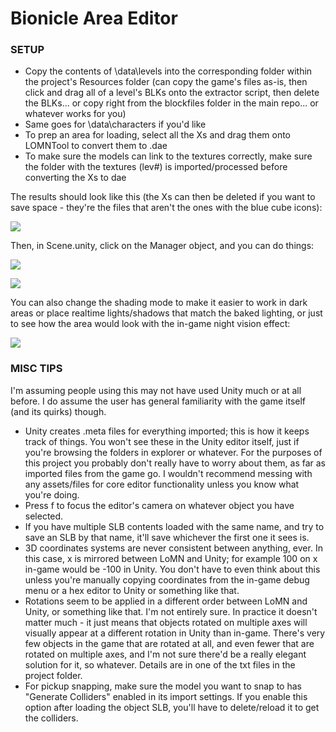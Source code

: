# Bionicle Area Editor

### SETUP

- Copy the contents of \data\levels into the corresponding folder within the project's Resources folder (can copy the game's files as-is, then click and drag all of a level's BLKs onto the extractor script, then delete the BLKs... or copy right from the blockfiles folder in the main repo... or whatever works for you)
- Same goes for \data\characters if you'd like
- To prep an area for loading, select all the Xs and drag them onto LOMNTool to convert them to .dae
- To make sure the models can link to the textures correctly, make sure the folder with the textures (lev#) is imported/processed before converting the Xs to dae

The results should look like this (the Xs can then be deleted if you want to save space - they're the files that aren't the ones with the blue cube icons):

![](https://i.imgur.com/pbJGte4.png)

Then, in Scene.unity, click on the Manager object, and you can do things:

![](https://i.imgur.com/uOCWF95.png)

![](https://i.imgur.com/ZIsZ5Tq.png)

You can also change the shading mode to make it easier to work in dark areas or place realtime lights/shadows that match the baked lighting, or just to see how the area would look with the in-game night vision effect:

![](https://i.imgur.com/PMxJ438.gif)

### MISC TIPS
I'm assuming people using this may not have used Unity much or at all before. I do assume the user has general familiarity with the game itself (and its quirks) though.
- Unity creates .meta files for everything imported; this is how it keeps track of things. You won't see these in the Unity editor itself, just if you're browsing the folders in explorer or whatever. For the purposes of this project you probably don't really have to worry about them, as far as imported files from the game go. I wouldn't recommend messing with any assets/files for core editor functionality unless you know what you're doing.
- Press f to focus the editor's camera on whatever object you have selected.
- If you have multiple SLB contents loaded with the same name, and try to save an SLB by that name, it'll save whichever the first one it sees is.
- 3D coordinates systems are never consistent between anything, ever. In this case, x is mirrored between LoMN and Unity; for example 100 on x in-game would be -100 in Unity. You don't have to even think about this unless you're manually copying coordinates from the in-game debug menu or a hex editor to Unity or something like that.
- Rotations seem to be applied in a different order between LoMN and Unity, or something like that. I'm not entirely sure. In practice it doesn't matter much - it just means that objects rotated on multiple axes will visually appear at a different rotation in Unity than in-game. There's very few objects in the game that are rotated at all, and even fewer that are rotated on multiple axes, and I'm not sure there'd be a really elegant solution for it, so whatever. Details are in one of the txt files in the project folder.
- For pickup snapping, make sure the model you want to snap to has "Generate Colliders" enabled in its import settings. If you enable this option after loading the object SLB, you'll have to delete/reload it to get the colliders.
